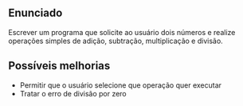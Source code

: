 ## Enunciado
Escrever um programa que solicite ao usuário dois números e realize operações simples de adição, subtração, multiplicação e divisão.

## Possíveis melhorias
- Permitir que o usuário selecione que operação quer executar
- Tratar o erro de divisão por zero
